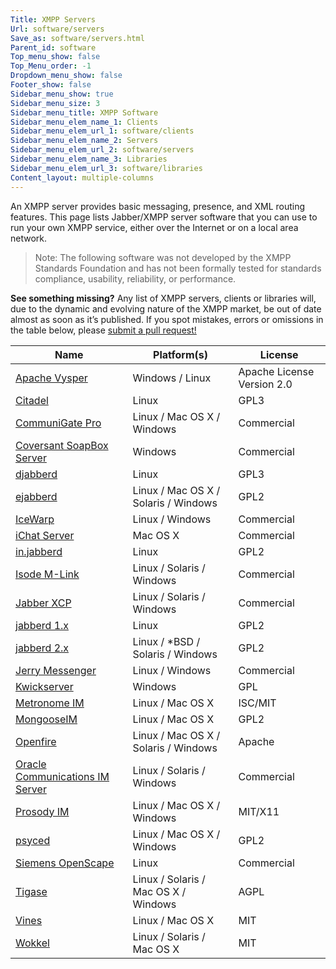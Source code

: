 ```yaml
---
Title: XMPP Servers
Url: software/servers
Save_as: software/servers.html
Parent_id: software
Top_menu_show: false
Top_Menu_order: -1
Dropdown_menu_show: false
Footer_show: false
Sidebar_menu_show: true
Sidebar_menu_size: 3
Sidebar_menu_title: XMPP Software
Sidebar_menu_elem_name_1: Clients
Sidebar_menu_elem_url_1: software/clients
Sidebar_menu_elem_name_2: Servers
Sidebar_menu_elem_url_2: software/servers
Sidebar_menu_elem_name_3: Libraries
Sidebar_menu_elem_url_3: software/libraries
Content_layout: multiple-columns
---
```


An XMPP server provides basic messaging, presence, and XML routing features. This page lists Jabber/XMPP server software that you can use to run your own XMPP service, either over the Internet or on a local area network.

> Note: The following software was not developed by the XMPP Standards Foundation and has not been formally tested for standards compliance, usability, reliability, or performance.

__See something missing?__ Any list of XMPP servers, clients or libraries will, due to the dynamic and evolving nature of the XMPP market, be out of date almost as soon as it’s published. If you spot mistakes, errors or omissions in the table below, please [submit a pull request!](https://github.com/xsf/xmpp.org)

| Name                                              | Platform(s)                          | License                    |
|---------------------------------------------------|--------------------------------------|----------------------------|
| [Apache Vysper](http://mina.apache.org)          | Windows / Linux                      | Apache License Version 2.0  |
| [Citadel](http://citadel.org)              | Linux                                | GPL3                        |
| [CommuniGate Pro](http://communigate.com)          | Linux / Mac OS X / Windows           | Commercial                  |
| [Coversant SoapBox Server](http://coversant.com)            | Windows                              | Commercial                  |
| [djabberd](http://danga.com)                | Linux                                | GPL3                        |
| [ejabberd](http://process-one.net)          | Linux / Mac OS X / Solaris / Windows | GPL2                        |
| [IceWarp](http://icewarp.com)              | Linux / Windows                      | Commercial                  |
| [iChat Server](http://apple.com)                | Mac OS X                             | Commercial                  |
| [in.jabberd](http://inetdxtra.sourceforge.net)| Linux                                | GPL2                        |
| [Isode M-Link](http://isode.com)                | Linux / Solaris / Windows            | Commercial                  |
| [Jabber XCP](http://cisco.com)                | Linux / Solaris / Windows            | Commercial                  |
| [jabberd 1.x](http://jabberd.org)              | Linux                                | GPL2                        |
| [jabberd 2.x](http://jabberd2.org)             | Linux / *BSD / Solaris / Windows     | GPL2                        |
| [Jerry Messenger](http://j-livesupport.com)        | Linux / Windows                      | Commercial                  |
| [Kwickserver](http://kwickserver.info)         | Windows                              | GPL                         |
| [Metronome IM](http://lightwitch.org/metronome) | Linux / Mac OS X                     | ISC/MIT                     |
| [MongooseIM](http://erlang-solutions.com)     | Linux / Mac OS X                     | GPL2                        |
| [Openfire](http://igniterealtime.org)       | Linux / Mac OS X / Solaris / Windows | Apache                      |
| [Oracle Communications IM Server](http://oracle.com)               | Linux / Solaris / Windows            | Commercial                  |
| [Prosody IM](http://prosody.im)               | Linux / Mac OS X / Windows           | MIT/X11                     |
| [psyced](http://psyced.org)               | Linux / Mac OS X / Windows           | GPL2                        |
| [Siemens OpenScape](http://siemens-enterprise.com)   | Linux                                | Commercial                  |
| [Tigase](http://tigase.org)               | Linux / Solaris / Mac OS X / Windows | AGPL                        |
| [Vines](http://getvines.com)             | Linux / Mac OS X                     | MIT                         |
| [Wokkel](http://wokkel.ik.nu)             | Linux / Solaris / Mac OS X           | MIT                         |

